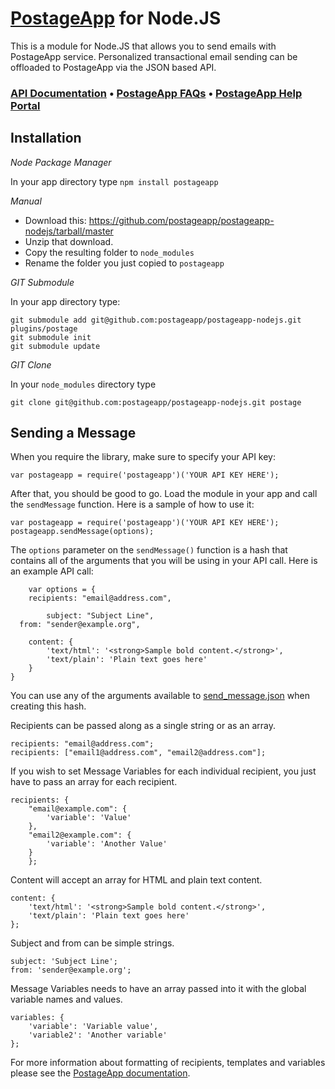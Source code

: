 [PostageApp](http://postageapp.com) for Node.JS
===================================================

This is a module for Node.JS that allows you to send emails with PostageApp service.
Personalized transactional email sending can be offloaded to PostageApp via the JSON based API.

### [API Documentation](http://help.postageapp.com/faqs/api) &bull; [PostageApp FAQs](http://help.postageapp.com/faqs) &bull; [PostageApp Help Portal](http://help.postageapp.com)

Installation
------------

_Node Package Manager_

In your app directory type
`npm install postageapp`

_Manual_

- Download this: https://github.com/postageapp/postageapp-nodejs/tarball/master
- Unzip that download.
- Copy the resulting folder to `node_modules`
- Rename the folder you just copied to `postageapp`

_GIT Submodule_

In your app directory type:
<pre><code>git submodule add git@github.com:postageapp/postageapp-nodejs.git plugins/postage
git submodule init
git submodule update
</code></pre>

_GIT Clone_

In your `node_modules` directory type
<pre><code>git clone git@github.com:postageapp/postageapp-nodejs.git postage</code></pre>

Sending a Message
-----
When you require the library, make sure to specify your API key:

    var postageapp = require('postageapp')('YOUR API KEY HERE');
    
After that, you should be good to go. Load the module in your app and call the `sendMessage` function. Here is a sample of how to use it:

    var postageapp = require('postageapp')('YOUR API KEY HERE');
    postageapp.sendMessage(options);

The `options` parameter on the `sendMessage()` function is a hash that contains all of the arguments that you will be using in your API call. Here is an example API call:

		var options = { 
    	recipients: "email@address.com",

			subject: "Subject Line",
      from: "sender@example.org",
    
    	content: {
	    	'text/html': '<strong>Sample bold content.</strong>',
	    	'text/plain': 'Plain text goes here'
	    }
    }

You can use any of the arguments available to [send_message.json](http://help.postageapp.com/kb/api/send_message) when creating this hash.
    
Recipients can be passed along as a single string or as an array.

    recipients: "email@address.com";
    recipients: ["email1@address.com", "email2@address.com"];
    
If you wish to set Message Variables for each individual recipient, you just have to pass an array for each recipient.

    recipients: {
	    "email@example.com": {
		    'variable': 'Value'
	    }, 
	    "email2@example.com": {
		    'variable': 'Another Value'
	    }
		};
    
Content will accept an array for HTML and plain text content.

    content: {
    	'text/html': '<strong>Sample bold content.</strong>',
    	'text/plain': 'Plain text goes here'
    };
    
Subject and from can be simple strings.

    subject: 'Subject Line';
    from: 'sender@example.org';
	
Message Variables needs to have an array passed into it with the global variable names and values.

    variables: {
    	'variable': 'Variable value',
    	'variable2': 'Another variable'
    };
    
For more information about formatting of recipients, templates and variables please see the [PostageApp documentation](http://help.postageapp.com/kb/api/send_message).